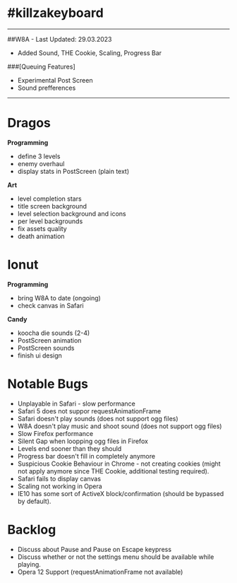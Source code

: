 #killzakeyboard
==============
___

##W8A - Last Updated: 29.03.2023
- Added Sound, THE Cookie, Scaling, Progress Bar

###[Queuing Features]
- Experimental Post Screen
- Sound prefferences

___

Dragos
======

**Programming**
- define 3 levels
- enemy overhaul
- display stats in PostScreen (plain text)

**Art**
- level completion stars
- title screen background
- level selection background and icons
- per level backgrounds
- fix assets quality
- death animation

Ionut
=====

**Programming**
- bring W8A to date (ongoing)
- check canvas in Safari

**Candy**
- koocha die sounds (2-4)
- PostScreen animation
- PostScreen sounds
- finish ui design

Notable Bugs
====
- Unplayable in Safari - slow performance
- Safari 5 does not suppor requestAnimationFrame
- Safari doesn't play sounds (does not support ogg files)
- W8A doesn't play music and shoot sound (does not support ogg files)
- Slow Firefox performance
- Silent Gap when loopping ogg files in Firefox
- Levels end sooner than they should
- Progress bar doesn't fill in completely anymore
- Suspicious Cookie Behaviour in Chrome - not creating cookies (might not apply anymore since THE Cookie, additional testing required).
- Safari fails to display canvas
- Scaling not working in Opera
- IE10 has some sort of ActiveX block/confirmation (should be bypassed by default).

Backlog
=====
- Discuss about Pause and Pause on Escape keypress
- Discuss whether or not the settings menu should be available while playing.
- Opera 12 Support (requestAnimationFrame not available)
